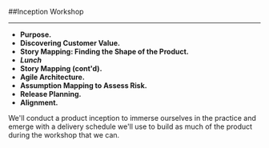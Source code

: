 <!-- .slide: data-background="resources/footer.svg" data-background-size="contain" data-background-position="bottom"  -->

##Inception Workshop
- - -
* **Purpose.**    <!-- .element: style="color:#e0dfe4" -->
* **Discovering Customer Value.** <!-- .element: style="color:#e0dfe4" -->
* **Story Mapping:  Finding the Shape of the Product.**  
* _**Lunch**_ <!-- .element: style="color:#5cab3d" -->
* **Story Mapping (cont'd).**    <!-- .element: style="color:#e0dfe4" -->
* **Agile Architecture.**  <!-- .element: style="color:#e0dfe4" -->
* **Assumption Mapping to Assess Risk.**  <!-- .element: style="color:#e0dfe4" -->
* **Release Planning.**  <!-- .element: style="color:#e0dfe4" -->
* **Alignment.**    <!-- .element: style="color:#e0dfe4" -->

<aside class="notes">
  We'll conduct a product inception to immerse ourselves in the practice and
  emerge with a delivery schedule we'll use to build as much of the product 
  during the workshop that we can.
</aside>
